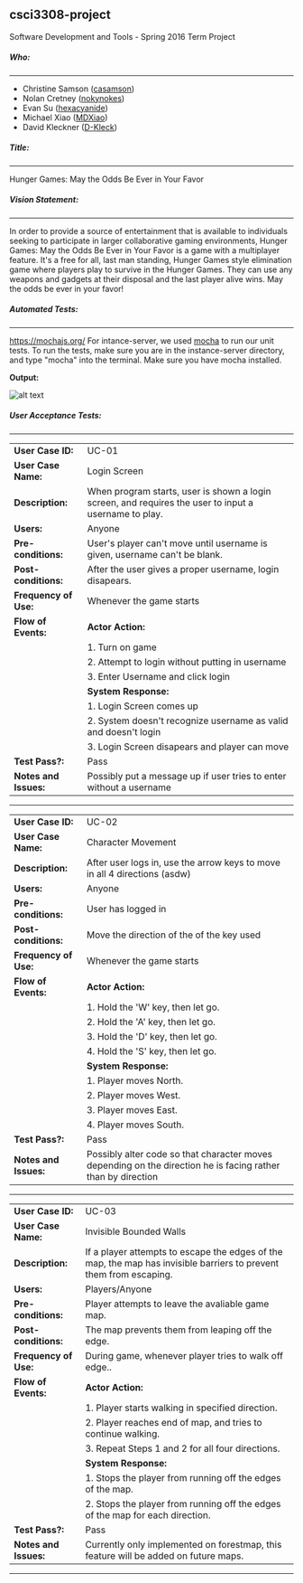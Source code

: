 ## csci3308-project
Software Development and Tools - Spring 2016 Term Project

##### Who:
-------------------------------------------------------------------------------------------------------
- Christine Samson ([casamson](https://github.com/casamson))
- Nolan Cretney ([nokynokes](https://github.com/nokynokes))
- Evan Su ([hexacyanide](https://github.com/hexacyanide))
- Michael Xiao ([MDXiao](https://github.com/MDXiao))
- David Kleckner ([D-Kleck](https://github.com/D-Kleck))

##### Title:
-------------------------------------------------------------------------------------------------------
Hunger Games: May the Odds Be Ever in Your Favor

##### Vision Statement:
-------------------------------------------------------------------------------------------------------
In order to provide a source of entertainment that is available to individuals seeking to participate in larger collaborative gaming environments, Hunger Games: May the Odds Be Ever in Your Favor is a game with a multiplayer feature. It's a free for all, last man standing, Hunger Games style elimination game where players play to survive in the Hunger Games. They can use any weapons and gadgets at their disposal and the last player alive wins. May the odds be ever in your favor!

##### Automated Tests:
-------------------------------------------------------------------------------------------------------
https://mochajs.org/
For intance-server, we used [mocha](https://mochajs.org/) to run our unit tests. To run the tests, make sure you are in the instance-server directory, and type "mocha" into the terminal. Make sure you have mocha installed.


**Output:**


![alt text](http://i.imgur.com/rswbHXU.png)

##### User Acceptance Tests:
---------------------------------------------------------
|            |      |
|------------|------|
| **User Case ID:** | UC-01 |
| **User Case Name:**  | Login Screen
| **Description:** | When program starts, user is shown a login screen, and requires the user to input a username to play.
| **Users:** | Anyone 
| **Pre-conditions:** | User's player can't move until username is given, username can't be blank.
| **Post-conditions:** | After the user gives a proper username, login disapears.
| **Frequency of Use:** | Whenever the game starts
| **Flow of Events:** | **Actor Action:** 
|                     | 1. Turn on game 
|                     | 2. Attempt to login without putting in username
|                     | 3. Enter Username and click login
|                     | **System Response:** 
|                     | 1. Login Screen comes up
|                     | 2. System doesn't recognize username as valid and doesn't login
|                     | 3. Login Screen disapears and player can move
| **Test Pass?:** | Pass
| **Notes and Issues:** | Possibly put a message up if user tries to enter without a username

---------------------------------------------------------
|            |      |
|------------|------|
|**User Case ID:** | UC-02 |
| **User Case Name:**  | Character Movement
| **Description:** | After user logs in, use the arrow keys to move in all 4 directions (asdw)
| **Users:** | Anyone 
| **Pre-conditions:** | User has logged in
| **Post-conditions:** | Move the direction of the of the key used
| **Frequency of Use:** | Whenever the game starts
| **Flow of Events:** | **Actor Action:** 
|                     | 1. Hold the 'W' key, then let go.
|                     | 2. Hold the 'A' key, then let go.
|                     | 3. Hold the 'D' key, then let go.
|                     | 4. Hold the 'S' key, then let go.
|                     | **System Response:** 
|                     | 1. Player moves North.
|                     | 2. Player moves West.
|                     | 3. Player moves East.
|                     | 4. Player moves South.
| **Test Pass?:** | Pass
| **Notes and Issues:** | Possibly alter code so that character moves depending on the direction he is facing rather than by direction
-----------------------------------------------------------
|            |      |
|------------|------|
|**User Case ID:** | UC-03 |
| **User Case Name:**  | Invisible Bounded Walls
| **Description:** | If a player attempts to escape the edges of the map, the map has invisible barriers to prevent them from escaping.
| **Users:** | Players/Anyone 
| **Pre-conditions:** | Player attempts to leave the avaliable game map.
| **Post-conditions:** | The map prevents them from leaping off the edge.
| **Frequency of Use:** | During game, whenever player tries to walk off edge..
| **Flow of Events:** | **Actor Action:** 
|                     | 1. Player starts walking in specified direction.
|                     | 2. Player reaches end of map, and tries to continue walking.
|                     | 3. Repeat Steps 1 and 2 for all four directions.
|                     | **System Response:** 
|                     | 1. Stops the player from running off the edges of the map.
|                     | 2. Stops the player from running off the edges of the map for each direction.
| **Test Pass?:** | Pass
| **Notes and Issues:** | Currently only implemented on forestmap, this feature will be added on future maps.


----------------------------------------------------------
